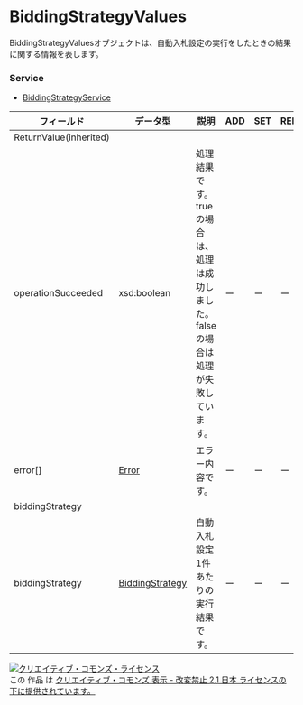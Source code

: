# BiddingStrategyValues
BiddingStrategyValuesオブジェクトは、自動入札設定の実行をしたときの結果に関する情報を表します。
### Service
+ [BiddingStrategyService](../services/BiddingStrategyService.md)

| フィールド | データ型 | 説明 | ADD | SET | REMOVE | 
|---|---|---|---|---|---|
| ReturnValue(inherited)||||||
| operationSucceeded| xsd:boolean| 処理結果です。trueの場合は、処理は成功しました。falseの場合は処理が失敗しています。| ー| ー| ー |
| error[]| <a href="../data/Error.md">Error</a>| エラー内容です。| ー| ー| ー |
| biddingStrategy||||||
| biddingStrategy| <a href="../data/BiddingStrategy_BiddingStrategy.md">BiddingStrategy</a>| 自動入札設定1件あたりの実行結果です。| ー| ー| ー |
<a rel="license" href="http://creativecommons.org/licenses/by-nd/2.1/jp/"><img alt="クリエイティブ・コモンズ・ライセンス" style="border-width:0" src="https://i.creativecommons.org/l/by-nd/2.1/jp/88x31.png" /></a><br />この 作品 は <a rel="license" href="http://creativecommons.org/licenses/by-nd/2.1/jp/">クリエイティブ・コモンズ 表示 - 改変禁止 2.1 日本 ライセンスの下に提供されています。</a>
